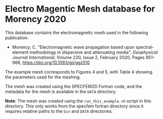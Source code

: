 # Electro Magentic Mesh database for Morency 2020

This database contains the electromagnetic mesh used in the following publication:

- Morency, C. "Electromagnetic wave propagation based upon spectral-element
  methodology in dispersive and attenuating media", _Geophysical Journal
  International_, Volume 220, Issue 2, February 2020, Pages 951–966,
  https://doi.org/10.1093/gji/ggz510

The example mesh corresponds to Figures 4 and 5, with Table 4 showing the parameters used for the meshing.

The mesh was created using the SPECFEM2D Fortran code, and the metadata for the mesh is available in the `DATA` directory.

**Note**: The mesh was created using the `run_this_example.sh` script in this
directory. This only works from the specfem fortran directory since it requires
relative paths to the `bin` and `DATA` directories.

